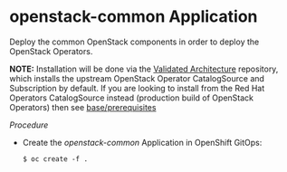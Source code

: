 # openstack-common Application

Deploy the common OpenStack components in order to deploy the OpenStack Operators.

**NOTE:** Installation will be done via the [Validated
Architecture](https://github.com/openstack-k8s-operators/architecture)
repository, which installs the upstream OpenStack Operator CatalogSource and
Subscription by default. If you are looking to install from the Red Hat
Operators CatalogSource instead (production build of OpenStack Operators) then
see [base/prerequisites](base/prerequisites)

_Procedure_

* Create the _openstack-common_ Application in OpenShift GitOps:
  ```
  $ oc create -f .
  ```

